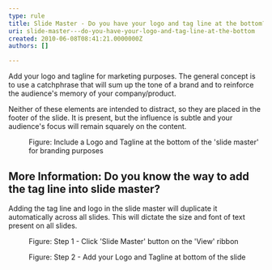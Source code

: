 ```yaml
---
type: rule
title: Slide Master - Do you have your logo and tag line at the bottom?
uri: slide-master---do-you-have-your-logo-and-tag-line-at-the-bottom
created: 2010-06-08T08:41:21.0000000Z
authors: []

---
```




<span class='intro'> 
  <p>Add your logo and tagline for marketing purposes. The general concept is to use a catchphrase that will sum up the tone of a brand and to reinforce the audience's memory of your company/product.</p>
<p>Neither of these elements are intended to distract, so they are placed in the footer of the slide. It is present, but the influence is subtle and your audience's focus will remain squarely on the content. </p>
 </span>


  <dl>
    <dt><img class="ms-rteCustom-ImageArea" src="/PublishingImages/tagLine.gif" alt="" /> </dt>
    <dd class="ms-rteCustom-FigureNormal">Figure&#58; Include a Logo and Tagline at the bottom of the 'slide master' for branding purposes</dd>
</dl>
    <h2>More Information&#58; Do you know the way to add the tag line into slide master?</h2>
    <p>Adding the tag line and logo in the slide master will duplicate it automatically across all slides. This will dictate the size and font of text present on all slides. </p>
    <dl class="image">
        <dt><img src="/PublishingImages/master-2.gif" alt="" /> </dt>
        <dd>Figure&#58; Step 1 - Click 'Slide Master' button on the 'View' ribbon</dd>
    </dl>
    <dl class="image">
        <dt><img src="/PublishingImages/master-3.gif" alt="" /> </dt>
        <dd>Figure&#58; Step 2 - Add your Logo and Tagline at bottom of the slide </dd>
    </dl>
    




